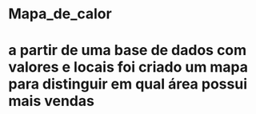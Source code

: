 # Mapa_de_calor

# a partir de uma base de dados com valores e locais foi criado um mapa para distinguir em qual área possui mais vendas
